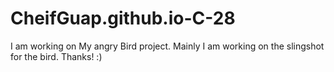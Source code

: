 # CheifGuap.github.io-C-28
I am working on My angry Bird project. Mainly I am working on the slingshot for the bird. Thanks! :)
